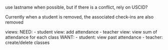 use lastname when possible, but if there is a conflict, rely on USCID?

Currently when a student is removed, the associated check-ins are also removed

views:
    NEED:
        - student view: add attendance
        - teacher view: view sum of attendance for each class
    WANT:
        - student: view past attendance
        - teacher: create/delete classes